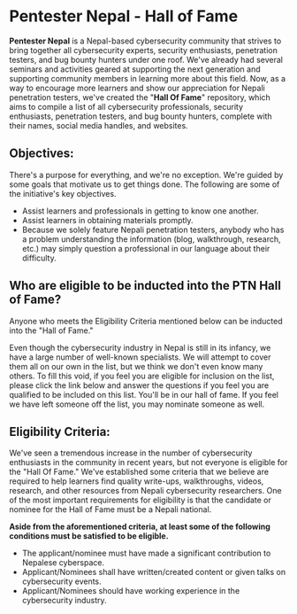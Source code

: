 # Pentester Nepal - Hall of Fame

**Pentester Nepal** is a Nepal-based cybersecurity community that strives to bring together all cybersecurity experts, security enthusiasts, penetration testers, and bug bounty hunters under one roof. We've already had several seminars and activities geared at supporting the next generation and supporting community members in learning more about this field. Now, as a way to encourage more learners and show our appreciation for Nepali penetration testers, we've created the "**Hall Of Fame**" repository, which aims to compile a list of all cybersecurity professionals, security enthusiasts, penetration testers, and bug bounty hunters, complete with their names, social media handles, and websites.

## Objectives:

There's a purpose for everything, and we're no exception. We're guided by some goals that motivate us to get things done. The following are some of the initiative's key objectives.

-   Assist learners and professionals in getting to know one another.
-   Assist learners in obtaining materials promptly.
-   Because we solely feature Nepali penetration testers, anybody who has a problem understanding the information (blog, walkthrough, research, etc.) may simply question a professional in our language about their difficulty.

## Who are eligible to be inducted into the PTN Hall of Fame?

Anyone who meets the Eligibility Criteria mentioned below can be inducted into the "Hall of Fame."

Even though the cybersecurity industry in Nepal is still in its infancy, we have a large number of well-known specialists. We will attempt to cover them all on our own in the list, but we think we don't even know many others. To fill this void, if you feel you are eligible for inclusion on the list, please click the link below and answer the questions if you feel you are qualified to be included on this list. You'll be in our hall of fame. If you feel we have left someone off the list, you may nominate someone as well.

## Eligibility Criteria:

We've seen a tremendous increase in the number of cybersecurity enthusiasts in the community in recent years, but not everyone is eligible for the "Hall Of Fame." We've established some criteria that we believe are required to help learners find quality write-ups, walkthroughs, videos, research, and other resources from Nepali cybersecurity researchers. One of the most important requirements for eligibility is that the candidate or nominee for the Hall of Fame must be a Nepali national.

**Aside from the aforementioned criteria, at least some of the following conditions must be satisfied to be eligible.**

-   The applicant/nominee must have made a significant contribution to Nepalese cyberspace.
-   Applicant/Nominees shall have written/created content or given talks on cybersecurity events.
-   Applicant/Nominees should have working experience in the cybersecurity industry.
